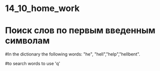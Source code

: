 # 14_10_home_work

# Поиск слов по первым введенным символам

#In the dictionary the following words: "he", "hell","help","hellbent".

#to search words to use 'q'
